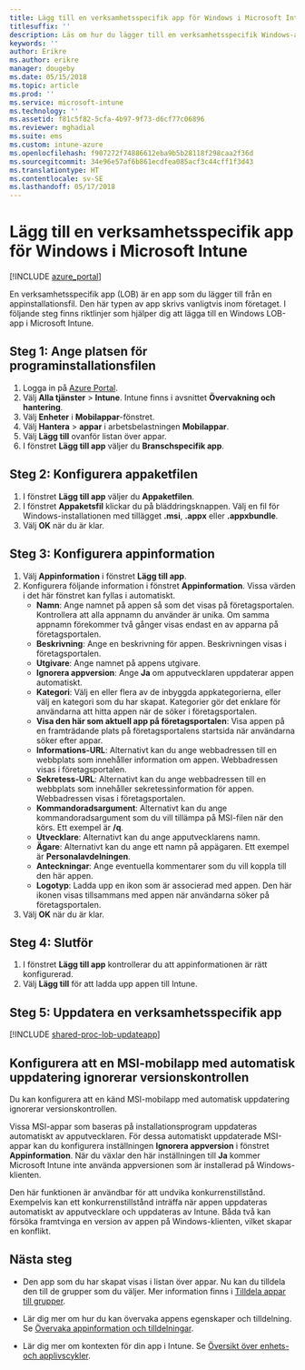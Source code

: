 ```yaml
---
title: Lägg till en verksamhetsspecifik app för Windows i Microsoft Intune
titlesuffix: ''
description: Läs om hur du lägger till en verksamhetsspecifik Windows-app i Microsoft Intune.
keywords: ''
author: Erikre
ms.author: erikre
manager: dougeby
ms.date: 05/15/2018
ms.topic: article
ms.prod: ''
ms.service: microsoft-intune
ms.technology: ''
ms.assetid: f81c5f82-5cfa-4b97-9f73-d6cf77c06896
ms.reviewer: mghadial
ms.suite: ems
ms.custom: intune-azure
ms.openlocfilehash: f907272f74886612eba9b5b28118f298caa2f36d
ms.sourcegitcommit: 34e96e57af6b861ecdfea085acf3c44cff1f3d43
ms.translationtype: HT
ms.contentlocale: sv-SE
ms.lasthandoff: 05/17/2018
---
```

# <a name="add-a-windows-line-of-business-app-to-microsoft-intune"></a>Lägg till en verksamhetsspecifik app för Windows i Microsoft Intune

[!INCLUDE [azure_portal](./includes/azure_portal.md)]

En verksamhetsspecifik app (LOB) är en app som du lägger till från en appinstallationsfil. Den här typen av app skrivs vanligtvis inom företaget. I följande steg finns riktlinjer som hjälper dig att lägga till en Windows LOB-app i Microsoft Intune.

## <a name="step-1-specify-the-software-setup-file"></a>Steg 1: Ange platsen för programinstallationsfilen

1. Logga in på [Azure Portal](https://portal.azure.com).
2. Välj **Alla tjänster** > **Intune**. Intune finns i avsnittet **Övervakning och hantering**.
3. Välj **Enheter** i **Mobilappar**-fönstret.
4. Välj **Hantera** > **appar** i arbetsbelastningen **Mobilappar**.
5. Välj **Lägg till** ovanför listan över appar.
6. I fönstret **Lägg till app** väljer du **Branschspecifik app**.

## <a name="step-2-configure-the-app-package-file"></a>Steg 2: Konfigurera appaketfilen

1. I fönstret **Lägg till app** väljer du **Appaketfilen**.
2. I fönstret **Appaketsfil** klickar du på bläddringsknappen. Välj en fil för Windows-installationen med tillägget **.msi**, **.appx** eller **.appxbundle**.
3. Välj **OK** när du är klar.


## <a name="step-3-configure-app-information"></a>Steg 3: Konfigurera appinformation

1. Välj **Appinformation** i fönstret **Lägg till app**.
2. Konfigurera följande information i fönstret **Appinformation**. Vissa värden i det här fönstret kan fyllas i automatiskt.
    - **Namn**: Ange namnet på appen så som det visas på företagsportalen. Kontrollera att alla appnamn du använder är unika. Om samma appnamn förekommer två gånger visas endast en av apparna på företagsportalen.
    - **Beskrivning**: Ange en beskrivning för appen. Beskrivningen visas i företagsportalen.
    - **Utgivare**: Ange namnet på appens utgivare.
    - **Ignorera appversion**: Ange **Ja** om apputvecklaren uppdaterar appen automatiskt.
    - **Kategori**: Välj en eller flera av de inbyggda appkategorierna, eller välj en kategori som du har skapat. Kategorier gör det enklare för användarna att hitta appen när de söker i företagsportalen.
    - **Visa den här som aktuell app på företagsportalen**: Visa appen på en framträdande plats på företagsportalens startsida när användarna söker efter appar.
    - **Informations-URL**: Alternativt kan du ange webbadressen till en webbplats som innehåller information om appen. Webbadressen visas i företagsportalen.
    - **Sekretess-URL**: Alternativt kan du ange webbadressen till en webbplats som innehåller sekretessinformation för appen. Webbadressen visas i företagsportalen.
    - **Kommandoradsargument**: Alternativt kan du ange kommandoradsargument som du vill tillämpa på MSI-filen när den körs. Ett exempel är **/q**.
    - **Utvecklare**: Alternativt kan du ange apputvecklarens namn.
    - **Ägare**: Alternativt kan du ange ett namn på appägaren. Ett exempel är **Personalavdelningen**.
    - **Anteckningar**: Ange eventuella kommentarer som du vill koppla till den här appen.
    - **Logotyp**: Ladda upp en ikon som är associerad med appen. Den här ikonen visas tillsammans med appen när användarna söker på företagsportalen.
3. Välj **OK** när du är klar.

## <a name="step-4-finish-up"></a>Steg 4: Slutför

1. I fönstret **Lägg till app** kontrollerar du att appinformationen är rätt konfigurerad.
2. Välj **Lägg till** för att ladda upp appen till Intune.

## <a name="step-5-update-a-line-of-business-app"></a>Steg 5: Uppdatera en verksamhetsspecifik app

[!INCLUDE [shared-proc-lob-updateapp](./includes/shared-proc-lob-updateapp.md)]

## <a name="configure-a-self-updating-mobile-msi-app-to-ignore-the-version-check-process"></a>Konfigurera att en MSI-mobilapp med automatisk uppdatering ignorerar versionskontrollen

Du kan konfigurera att en känd MSI-mobilapp med automatisk uppdatering ignorerar versionskontrollen. 

Vissa MSI-appar som baseras på installationsprogram uppdateras automatiskt av apputvecklaren. För dessa automatiskt uppdaterade MSI-appar kan du konfigurera inställningen **Ignorera appversion** i fönstret **Appinformation**. När du växlar den här inställningen till **Ja** kommer Microsoft Intune inte använda appversionen som är installerad på Windows-klienten. 

Den här funktionen är användbar för att undvika konkurrenstillstånd. Exempelvis kan ett konkurrenstillstånd inträffa när appen uppdateras automatiskt av apputvecklare och uppdateras av Intune. Båda två kan försöka framtvinga en version av appen på Windows-klienten, vilket skapar en konflikt.

## <a name="next-steps"></a>Nästa steg

- Den app som du har skapat visas i listan över appar. Nu kan du tilldela den till de grupper som du väljer. Mer information finns i [Tilldela appar till grupper](apps-deploy.md).

- Lär dig mer om hur du kan övervaka appens egenskaper och tilldelning. Se [Övervaka appinformation och tilldelningar](apps-monitor.md).

- Lär dig mer om kontexten för din app i Intune. Se [Översikt över enhets- och applivscykler](introduction-device-app-lifecycles.md).

